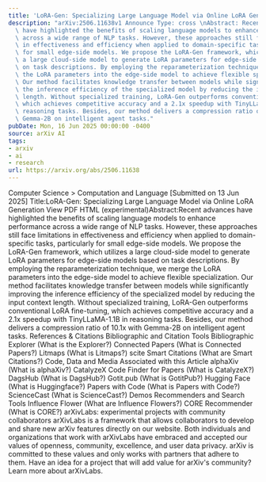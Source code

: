 ```yaml
---
title: 'LoRA-Gen: Specializing Large Language Model via Online LoRA Generation'
description: "arXiv:2506.11638v1 Announce Type: cross \nAbstract: Recent advances\
  \ have highlighted the benefits of scaling language models to enhance performance\
  \ across a wide range of NLP tasks. However, these approaches still face limitations\
  \ in effectiveness and efficiency when applied to domain-specific tasks, particularly\
  \ for small edge-side models. We propose the LoRA-Gen framework, which utilizes\
  \ a large cloud-side model to generate LoRA parameters for edge-side models based\
  \ on task descriptions. By employing the reparameterization technique, we merge\
  \ the LoRA parameters into the edge-side model to achieve flexible specialization.\
  \ Our method facilitates knowledge transfer between models while significantly improving\
  \ the inference efficiency of the specialized model by reducing the input context\
  \ length. Without specialized training, LoRA-Gen outperforms conventional LoRA fine-tuning,\
  \ which achieves competitive accuracy and a 2.1x speedup with TinyLLaMA-1.1B in\
  \ reasoning tasks. Besides, our method delivers a compression ratio of 10.1x with\
  \ Gemma-2B on intelligent agent tasks."
pubDate: Mon, 16 Jun 2025 00:00:00 -0400
source: arXiv AI
tags:
- arxiv
- ai
- research
url: https://arxiv.org/abs/2506.11638
---
```


Computer Science > Computation and Language
[Submitted on 13 Jun 2025]
Title:LoRA-Gen: Specializing Large Language Model via Online LoRA Generation
View PDF HTML (experimental)Abstract:Recent advances have highlighted the benefits of scaling language models to enhance performance across a wide range of NLP tasks. However, these approaches still face limitations in effectiveness and efficiency when applied to domain-specific tasks, particularly for small edge-side models. We propose the LoRA-Gen framework, which utilizes a large cloud-side model to generate LoRA parameters for edge-side models based on task descriptions. By employing the reparameterization technique, we merge the LoRA parameters into the edge-side model to achieve flexible specialization. Our method facilitates knowledge transfer between models while significantly improving the inference efficiency of the specialized model by reducing the input context length. Without specialized training, LoRA-Gen outperforms conventional LoRA fine-tuning, which achieves competitive accuracy and a 2.1x speedup with TinyLLaMA-1.1B in reasoning tasks. Besides, our method delivers a compression ratio of 10.1x with Gemma-2B on intelligent agent tasks.
References & Citations
Bibliographic and Citation Tools
Bibliographic Explorer (What is the Explorer?)
Connected Papers (What is Connected Papers?)
Litmaps (What is Litmaps?)
scite Smart Citations (What are Smart Citations?)
Code, Data and Media Associated with this Article
alphaXiv (What is alphaXiv?)
CatalyzeX Code Finder for Papers (What is CatalyzeX?)
DagsHub (What is DagsHub?)
Gotit.pub (What is GotitPub?)
Hugging Face (What is Huggingface?)
Papers with Code (What is Papers with Code?)
ScienceCast (What is ScienceCast?)
Demos
Recommenders and Search Tools
Influence Flower (What are Influence Flowers?)
CORE Recommender (What is CORE?)
arXivLabs: experimental projects with community collaborators
arXivLabs is a framework that allows collaborators to develop and share new arXiv features directly on our website.
Both individuals and organizations that work with arXivLabs have embraced and accepted our values of openness, community, excellence, and user data privacy. arXiv is committed to these values and only works with partners that adhere to them.
Have an idea for a project that will add value for arXiv's community? Learn more about arXivLabs.